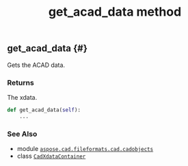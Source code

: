 ﻿---
title: get_acad_data method
second_title: Aspose.CAD for Python via .NET API References
description: 
type: docs
weight: 20
url: /python-net/aspose.cad.fileformats.cad.cadobjects/cadxdatacontainer/get_acad_data/
is_root: false
---

## get_acad_data {#}

Gets the ACAD data.


### Returns 


The xdata.


```python
def get_acad_data(self):
    ...
```





### See Also
* module [`aspose.cad.fileformats.cad.cadobjects`](../../)
* class [`CadXdataContainer`](/cad/python-net/aspose.cad.fileformats.cad.cadobjects/cadxdatacontainer)
